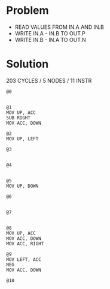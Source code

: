 # Problem

* READ VALUES FROM IN.A AND IN.B
* WRITE IN.A - IN.B TO OUT.P
* WRITE IN.B - IN.A TO OUT.N

# Solution

203 CYCLES / 5 NODES / 11 INSTR

```
@0


@1
MOV UP, ACC
SUB RIGHT
MOV ACC, DOWN

@2
MOV UP, LEFT

@3


@4


@5
MOV UP, DOWN

@6


@7


@8
MOV UP, ACC
MOV ACC, DOWN
MOV ACC, RIGHT

@9
MOV LEFT, ACC
NEG
MOV ACC, DOWN

@10




```